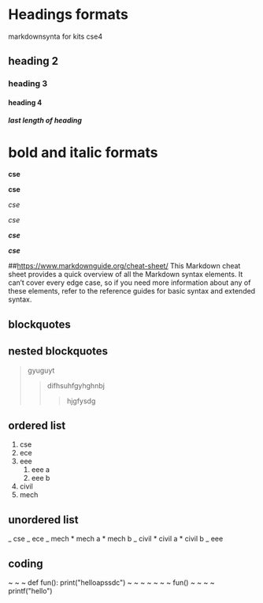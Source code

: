 # Headings formats
markdownsynta for kits cse4
## heading 2
### heading 3
#### heading 4
##### last length of heading
# bold and italic formats
**cse**

__cse__

*cse*

_cse_

_**cse**_

__*cse*__

##https://www.markdownguide.org/cheat-sheet/
This Markdown cheat sheet provides a quick overview of all the Markdown syntax elements. It can’t cover every edge case, so if you need more information about any of these elements, refer to the reference guides for basic syntax and extended syntax.
## blockquotes
## nested blockquotes
> gyuguyt
>> difhsuhfgyhghnbj
>>> hjgfysdg
## ordered list
1. cse
2. ece
3. eee
    1. eee a
    2. eee b
4. civil
5. mech
## unordered list
_ cse
_ ece
_ mech
        * mech a
        * mech b
_ civil
        * civil a
        * civil b
_ eee
## coding
~ ~ ~
def fun():
    print("helloapssdc")
~ ~ ~ ~
~ ~ ~
fun()
~ ~ ~
~
printf("hello")


